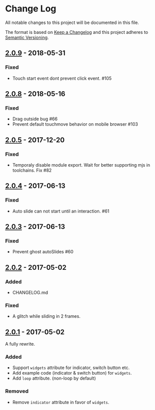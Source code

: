 # Change Log
All notable changes to this project will be documented in this file.

The format is based on [Keep a Changelog](http://keepachangelog.com/)
and this project adheres to [Semantic Versioning](http://semver.org/).

## [2.0.9] - 2018-05-31
### Fixed
- Touch start event dont prevent click event. #105

## [2.0.8] - 2018-05-16
### Fixed
- Drag outside bug #66
- Prevent default touchmove behavior on mobile browser #103

## [2.0.5] - 2017-12-20
### Fixed
- Temporaly disable module export. Wait for better supporting mjs in toolchains. Fix #82

## [2.0.4] - 2017-06-13

### Fixed
- Auto slide can not start until an interaction. #61

## [2.0.3] - 2017-06-13

### Fixed
- Prevent ghost autoSlides #60

## [2.0.2] - 2017-05-02

### Added
- CHANGELOG.md

### Fixed
- A glitch while sliding in 2 frames.

## [2.0.1] - 2017-05-02

A fully rewrite.

### Added
- Support `widgets` attribute for indicator, switch button etc.
- Add example code (indicator & switch button) for `widgets`.
- Add `loop` attribute. (non-loop by default)

### Removed
- Remove `indicator` attribute in favor of `widgets`.

[2.0.9]: https://github.com/amio/re-carousel/compare/v2.0.9...v2.0.8
[2.0.8]: https://github.com/amio/re-carousel/compare/v2.0.8...v2.0.5
[2.0.5]: https://github.com/amio/re-carousel/compare/v2.0.5...v2.0.4
[2.0.4]: https://github.com/amio/re-carousel/compare/v2.0.4...v2.0.3
[2.0.3]: https://github.com/amio/re-carousel/compare/v2.0.3...v2.0.2
[2.0.2]: https://github.com/amio/re-carousel/compare/v2.0.2...v2.0.1
[2.0.1]: https://github.com/amio/re-carousel/compare/v2.0.1...v1.2.6
